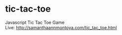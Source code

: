 # tic-tac-toe
Javascript Tic Tac Toe Game
</br> Live: http://samanthaannmontoya.com/tic_tac_toe.html
